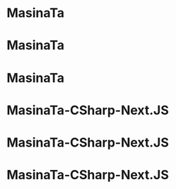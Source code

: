 # MasinaTa
# MasinaTa
# MasinaTa
# MasinaTa-CSharp-Next.JS
# MasinaTa-CSharp-Next.JS
# MasinaTa-CSharp-Next.JS
